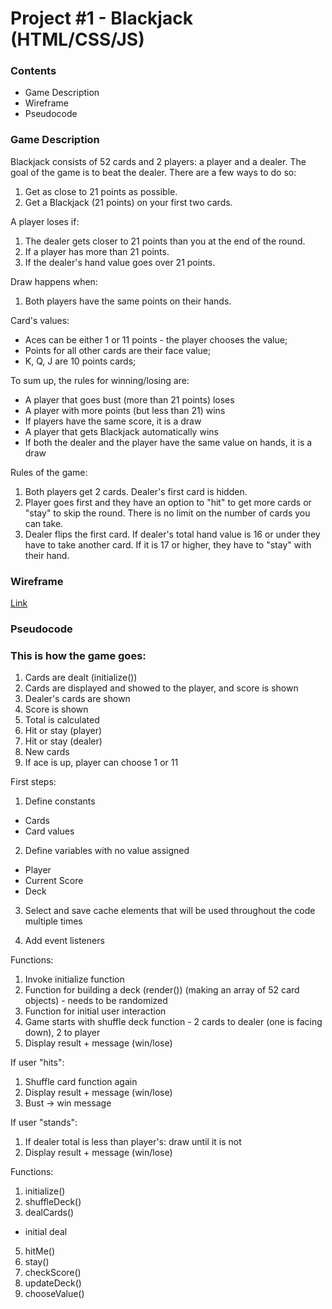# Project #1 - Blackjack (HTML/CSS/JS)

### Contents

- Game Description
- Wireframe
- Pseudocode 

### Game Description

Blackjack consists of 52 cards and 2 players: a player and a dealer. The goal of the game is to beat the dealer. There are a few ways to do so:
1. Get as close to 21 points as possible.
2. Get a Blackjack (21 points) on your first two cards.

A player loses if:
1. The dealer gets closer to 21 points than you at the end of the round.
2. If a player has more than 21 points.
3. If the dealer's hand value goes over 21 points.

Draw happens when:
1. Both players have the same points on their hands.

Card's values: 

* Aces can be either 1 or 11 points - the player chooses the value;
* Points for all other cards are their face value;
* K, Q, J are 10 points cards;

To sum up, the rules for winning/losing are:

- A player that goes bust (more than 21 points) loses 
- A player with more points (but less than 21) wins
- If players have the same score, it is a draw
- A player that gets Blackjack automatically wins
- If both the dealer and the player have the same value on hands, it is a draw

Rules of the game:
1. Both players get 2 cards. Dealer's first card is hidden. 
2. Player goes first and they have an option to "hit" to get more cards or "stay" to skip the round. There is no limit on the number of cards you can take. 
3. Dealer flips the first card. If dealer's total hand value is 16 or under they have to take another card. If it is 17 or higher, they have to "stay" with their hand. 

### Wireframe

[Link](https://imgur.com/kO1XgYv)

### Pseudocode

### This is how the game goes:

1. Cards are dealt (initialize())
2. Cards are displayed and showed to the player, and score is shown 
3. Dealer's cards are shown
4. Score is shown
5. Total is calculated
6. Hit or stay (player)
7. Hit or stay (dealer)
8. New cards
9. If ace is up, player can choose 1 or 11


First steps:
1. Define constants
- Cards
- Card values

2. Define variables with no value assigned 
- Player
- Current Score 
- Deck 

3. Select and save cache elements that will be used throughout the code multiple times

4. Add event listeners


Functions:
1. Invoke initialize function 
2. Function for building a deck (render()) (making an array of 52 card objects) - needs to be randomized
3. Function for initial user interaction
4. Game starts with shuffle deck function - 2 cards to dealer (one is facing down), 2 to player
5. Display result + message (win/lose)

If user "hits":
1. Shuffle card function again
2. Display result + message (win/lose)
3. Bust -> win message

If user "stands":
1. If dealer total is less than player's: draw until it is not
2. Display result + message (win/lose)

Functions:
1. initialize()
2. shuffleDeck()
3. dealCards()
- initial deal
5. hitMe() 
6. stay()
7. checkScore()
8. updateDeck()
9. chooseValue()
